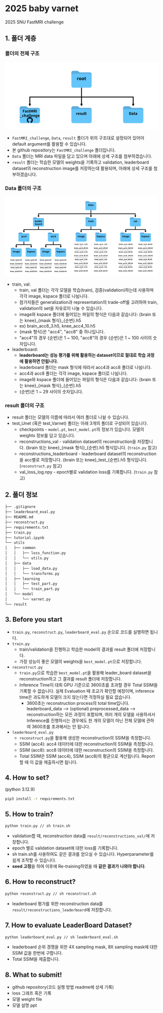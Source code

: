 # 2025 baby varnet
2025 SNU FastMRI challenge

## 1. 폴더 계층

### 폴더의 전체 구조
![image](docs/fastmri_folder_structure.png)
* `FastMRI_challenge`, `Data`, `result` 폴더가 위의 구조대로 설정되어 있어야 default argument를 활용할 수 있습니다.
* 본 github repository는 `FastMRI_challenge` 폴더입니다.
* `Data` 폴더는 MRI data 파일을 담고 있으며 아래에 상세 구조를 첨부하겠습니다.
* `result` 폴더는 학습한 모델의 weights을 기록하고 validation, leaderboard dataset의 reconstruction image를 저장하는데 활용되며, 아래에 상세 구조를 첨부하겠습니다.

### Data 폴더의 구조
![image](docs/fastmri_data_structure.png)
* train, val:
    * train, val 폴더는 각각 모델을 학습(train), 검증(validation)하는데 사용하며 각각 image, kspace 폴더로 나뉩니다.
    * 참가자들은 generalization과 representation의 trade-off를 고려하여 train, validation의 set을 자유로이 나눌 수 있습니다.
    * image와 kspace 폴더에 들어있는 파일의 형식은 다음과 같습니다: {brain 또는 knee}\_{mask 형식}\_{순번}.h5
    * ex) brain_acc8_3.h5, knee_acc4_10.h5  
    * {mask 형식}은 "acc4", "acc8" 중 하나입니다.
    * "acc4"의 경우 {순번}은 1 ~ 100, "acc8"의 경우 {순번}은 1 ~ 100 사이의 숫자입니다. 
* leaderboard:
   * **leaderboard는 성능 평가를 위해 활용하는 dataset이므로 절대로 학습 과정에 활용하면 안됩니다.**
   * leaderboard 폴더는 mask 형식에 따라서 acc4과 acc8 폴더로 나뉩니다.
   * acc4과 acc8 폴더는 각각 image, kspace 폴더로 나뉩니다.
   * image와 kspace 폴더에 들어있는 파일의 형식은 다음과 같습니다: {brain 또는 knee}\_{mask 형식}\_{순번}.h5
   * {순번}은 1 ~ 29 사이의 숫자입니다. 

### result 폴더의 구조
* result 폴더는 모델의 이름에 따라서 여러 폴더로 나뉠 수 있습니다.
* test_Unet (혹은 test_Varnet) 폴더는 아래 3개의 폴더로 구성되어 있습니다.
  * checkpoints - `model.pt`, `best_model.pt`의 정보가 있습니다. 모델의 weights 정보를 담고 있습니다.
  * reconstructions_val - validation dataset의 reconstruction을 저장합니다. {brain 또는 knee}\_{mask 형식}\_{순번}.h5 형식입니다. (```train.py``` 참고)
  * reconstructions_leaderboard - leaderboard dataset의 reconstruction을 acc별로 저장합니다. {brain 또는 knee}\_test\_{순번}.h5 형식입니다. (```reconstruct.py``` 참고)
  * val_loss_log.npy - epoch별로 validation loss를 기록합니다. (```train.py``` 참고)

## 2. 폴더 정보

```bash
├── .gitignore
├── leaderboard_eval.py
├── README.md
├── reconstruct.py
├── requirements.txt
├── train.py
├── tutorial.ipynb
└── utils
│   ├── common
│   │   ├── loss_function.py
│   │   └── utils.py
│   ├── data
│   │   ├── load_data.py
│   │   └── transforms.py
│   ├── learning
│   │   ├── test_part.py
│   │   └── train_part.py
│   └── model
│       └── varnet.py
└── result
```

## 3. Before you start
* ```train.py```, ```reconstruct.py```, ```leaderboard_eval.py``` 순으로 코드를 실행하면 됩니다.
* ```train.py```
   * train/validation을 진행하고 학습한 model의 결과를 result 폴더에 저장합니다.
   * 가장 성능이 좋은 모델의 weights을 ```best_model.pt```으로 저장합니다. 
* ```reconstruct.py```
   * ```train.py```으로 학습한 ```best_model.pt```을 활용해 leader_board dataset을 reconstruction하고 그 결과를 result 폴더에 저장합니다.
   * Inference Time이 대회 GPU 기준으로 3600초를 초과할 경우 Total SSIM을 기록할 수 없습니다. 실제 Evaluation 때 조교가 확인할 예정이며, inference time은 과도하게 모델이 크지 않는다면 걱정하실 필요 없습니다.
      * 3600초는 reconstruction process의 total time입니다. leaderboard_data --> (optional) preprocessed_data --> reconstruction하는 모든 과정이 포함되며, 여러 개의 모델을 사용하셔서 Inference를 진행하시는 경우에도 한 개의 모델이 아닌 전체 모델에 관하여 3600초를 초과해서는 안 됩니다.
* ```leaderboard_eval.py```
   * ```reconstruct.py```을 활용해 생성한 reconstruction의 SSIM을 측정합니다.
   * SSIM (acc4): acc4 데이터에 대한 reconstruction의 SSIM을 측정합니다.
   * SSIM (acc8): acc8 데이터에 대한 reconstruction의 SSIM을 측정합니다.
   * Total SSIM은 SSIM (acc4), SSIM (acc8)의 평균으로 계산됩니다. Report할 때 이 값을 제출하시면 됩니다.

## 4. How to set?
(python 3.12.9)
```bash
pip3 install -r requirements.txt
```

## 5. How to train?
```bash
python train.py // sh train.sh
```
- validation할 때, reconstruction data를 ```result/reconstructions_val/```에 저장합니다.
- epoch 별로 validation dataset에 대한 loss를 기록합니다.
- sh train.sh를 사용하여도 같은 결과를 얻으실 수 있습니다. Hyperparameter를 쉽게 조작할 수 있습니다.
- **seed 고정**을 하여 이후에 Re-training하였을 때 **같은 결과가 나와야 합니다**.

## 6. How to reconstruct?
```bash
python reconstruct.py // sh reconstruct.sh
```
- leaderboard 평가를 위한 reconstruction data를 ```result/reconstructions_leaderboard```에 저장합니다.

## 7. How to evaluate LeaderBoard Dataset?
```bash
python leaderboard_eval.py // sh leaderboard_eval.sh
```
- leaderboard 순위 경쟁을 위한 4X sampling mask, 8X sampling mask에 대한 SSIM 값을 한번에 구합니다.
- Total SSIM을 제출합니다.

## 8. What to submit!
- github repository(코드 실행 방법 readme에 상세 기록)
- loss 그래프 혹은 기록
- 모델 weight file
- 모델 설명 ppt
